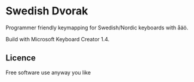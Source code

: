 # Swedish Dvorak

Programmer friendly keymapping for Swedish/Nordic keyboards with åäö.

Build with Microsoft Keyboard Creator 1.4.

## Licence

Free software use anyway you like